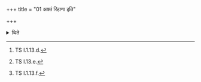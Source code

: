 +++
title = "01 अक्तं रिहाणा इति"

+++

<details><summary>थिते</summary>

1. With aktaṁ rihāṇā...[^1] (he anoits) the top (part of the Prastara) in the Juhū; with prajāṁ yonim...[^2] he anoints the middle part in the Upabhr̥t; with āpyāyantāmāpa oṣadhayah...[^3] he anoints the root (part) in the Dhruvā. He does thus thrice.  

[^1]: TS I.1.13.d.  

[^2]: TS I.13.e.  

[^3]: TS I.1.13.f.
</details>
